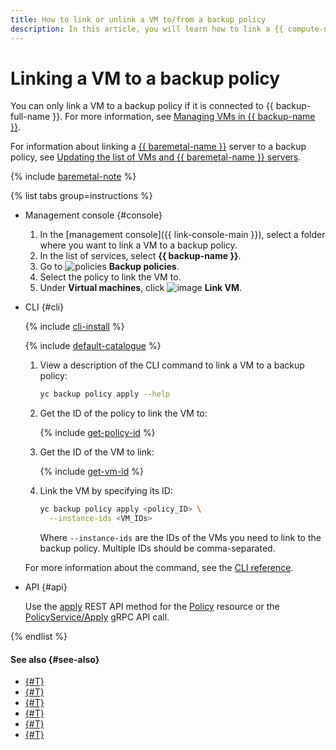 ```yaml
---
title: How to link or unlink a VM to/from a backup policy
description: In this article, you will learn how to link a {{ compute-name }} VM to or unlink it from a backup policy.
---
```


# Linking a VM to a backup policy

You can only link a VM to a backup policy if it is connected to {{ backup-full-name }}. For more information, see [Managing VMs in {{ backup-name }}](../index.md#connect-vm).

For information about linking a [{{ baremetal-name }}](../../../baremetal/concepts/servers.md) server to a backup policy, see [Updating the list of VMs and {{ baremetal-name }} servers](./update.md#update-vm-list).

{% include [baremetal-note](../../../_includes/backup/baremetal-note.md) %}

{% list tabs group=instructions %}

- Management console {#console}

  1. In the [management console]({{ link-console-main }}), select a folder where you want to link a VM to a backup policy.
  1. In the list of services, select **{{ backup-name }}**.
  1. Go to ![policies](../../../_assets/console-icons/calendar.svg) **Backup policies**.
  1. Select the policy to link the VM to.
  1. Under **Virtual machines**, click ![image](../../../_assets/console-icons/plus.svg) **Link VM**.

- CLI {#cli}

  {% include [cli-install](../../../_includes/cli-install.md) %}

  {% include [default-catalogue](../../../_includes/default-catalogue.md) %}

  1. View a description of the CLI command to link a VM to a backup policy: 

      ```bash
      yc backup policy apply --help
      ```

  1. Get the ID of the policy to link the VM to:

      {% include [get-policy-id](../../../_includes/backup/operations/get-policy-id.md) %}

  1. Get the ID of the VM to link:

      {% include [get-vm-id](../../../_includes/backup/operations/get-vm-id.md) %}

  1. Link the VM by specifying its ID:

      ```bash
      yc backup policy apply <policy_ID> \
        --instance-ids <VM_IDs>
      ```

      Where `--instance-ids` are the IDs of the VMs you need to link to the backup policy. Multiple IDs should be comma-separated.

  For more information about the command, see the [CLI reference](../../../cli/cli-ref/backup/cli-ref/policy/apply.md).

- API {#api}

  Use the [apply](../../backup/api-ref/Policy/apply.md) REST API method for the [Policy](../../backup/api-ref/Policy/index.md) resource or the [PolicyService/Apply](../../backup/api-ref/grpc/Policy/apply.md) gRPC API call.

{% endlist %}

#### See also {#see-also}

* [{#T}](../create-vm.md)
* [{#T}](../create-vm-windows.md)
* [{#T}](create.md)
* [{#T}](detach-vm.md)
* [{#T}](../../concepts/vm-connection.md)
* [{#T}](../../concepts/policy.md)
